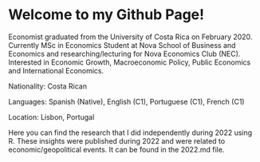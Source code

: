 # Welcome to my Github Page!
Economist graduated from the University of Costa Rica on February 2020. 
Currently MSc in Economics Student at Nova School of Business and Economics and researching/lecturing for Nova Economics Club (NEC). 
Interested in Economic Growth, Macroeconomic Policy, Public Economics and International Economics.

Nationality: Costa Rican 

Languages: Spanish (Native), English (C1), Portuguese (C1), French (C1)

Location: Lisbon, Portugal

Here you can find the research that I did independently during 2022 using R. These insights were published during 2022 and were related to economic/geopolitical events. It can be found in the 2022.md file. 

